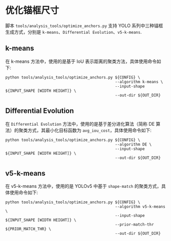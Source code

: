 # 优化锚框尺寸

脚本 `tools/analysis_tools/optimize_anchors.py` 支持 YOLO 系列中三种锚框生成方式，分别是 `k-means`、`Differential Evolution`、`v5-k-means`.

## k-means

在 k-means 方法中，使用的是基于 IoU 表示距离的聚类方法，具体使用命令如下:

```shell
python tools/analysis_tools/optimize_anchors.py ${CONFIG} \
                                                --algorithm k-means \
                                                --input-shape ${INPUT_SHAPE [WIDTH HEIGHT]} \
                                                --out-dir ${OUT_DIR}
```

## Differential Evolution

在 `Differential Evolution` 方法中，使用的是基于差分进化算法（简称 DE 算法）的聚类方式，其最小化目标函数为 `avg_iou_cost`，具体使用命令如下:

```shell
python tools/analysis_tools/optimize_anchors.py ${CONFIG} \
                                                --algorithm DE \
                                                --input-shape ${INPUT_SHAPE [WIDTH HEIGHT]} \
                                                --out-dir ${OUT_DIR}
```

## v5-k-means

在 v5-k-means 方法中，使用的是 YOLOv5 中基于 `shape-match` 的聚类方式，具体使用命令如下:

```shell
python tools/analysis_tools/optimize_anchors.py ${CONFIG} \
                                                --algorithm v5-k-means \
                                                --input-shape ${INPUT_SHAPE [WIDTH HEIGHT]} \
                                                --prior-match-thr ${PRIOR_MATCH_THR} \
                                                --out-dir ${OUT_DIR}
```
